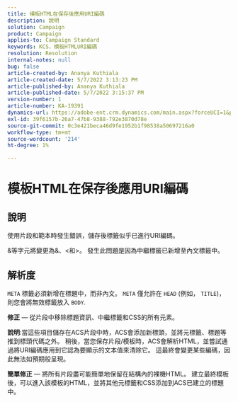 ```yaml
---
title: 模板HTML在保存後應用URI編碼
description: 說明
solution: Campaign
product: Campaign
applies-to: Campaign Standard
keywords: KCS，模板HTMLURI編碼
resolution: Resolution
internal-notes: null
bug: false
article-created-by: Ananya Kuthiala
article-created-date: 5/7/2022 3:13:23 PM
article-published-by: Ananya Kuthiala
article-published-date: 5/7/2022 3:15:37 PM
version-number: 1
article-number: KA-19391
dynamics-url: https://adobe-ent.crm.dynamics.com/main.aspx?forceUCI=1&pagetype=entityrecord&etn=knowledgearticle&id=1e20da38-18ce-ec11-a7b5-0022480a8e40
exl-id: 39f6157b-26a7-47b8-9388-792e3870d78e
source-git-commit: 0c3e421beca46d9fe1952b1f98538a50697216a0
workflow-type: tm+mt
source-wordcount: '214'
ht-degree: 1%

---
```


# 模板HTML在保存後應用URI編碼

## 說明


使用片段和範本時發生錯誤，儲存後標籤似乎已進行URI編碼。

&amp;等字元將變更為&amp;、&lt;和>。 發生此問題是因為中繼標籤已新增至內文標籤中。


## 解析度


`META` 標籤必須新增在標題中，而非內文。 `META` 僅允許在 `HEAD` (例如， `TITLE`)，則您會將無效標籤放入 `BODY`.



<b>修正</b>  — 從片段中移除標題資訊、中繼標籤和CSS的所有元素。

<b>說明</b>:當這些項目儲存在ACS片段中時，ACS會添加新標頭，並將元標籤、標題等推到標頭代碼之外。 稍後，當您保存片段/模板時，ACS會解析HTML，並嘗試通過將URI編碼應用到它認為要顯示的文本值來清除它。 這最終會變更某些編碼，因此無法如預期般呈現。

<b>簡單修正</b>  — 將所有片段盡可能簡單地保留在結構內的裸機HTML。 建立最終模板後，可以進入該模板的HTML，並將其他元標籤和CSS添加到ACS已建立的標題中。
